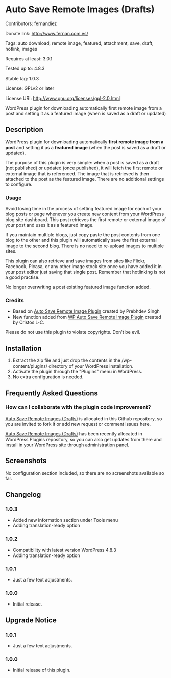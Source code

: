 # Auto Save Remote Images (Drafts) #

Contributors: fernandiez

Donate link: http://www.fernan.com.es/

Tags: auto download, remote image, featured, attachment, save, draft, hotlink, images

Requires at least: 3.0.1

Tested up to: 4.8.3

Stable tag: 1.0.3

License: GPLv2 or later

License URI: http://www.gnu.org/licenses/gpl-2.0.html

WordPress plugin for downloading automatically first remote image from a post and setting it as a featured image (when is saved as a draft or updated)

## Description ##

WordPress plugin for downloading automatically **first remote image from a post** and setting it as a **featured image** (when the post is saved as a draft or updated).

The purpose of this plugin is very simple: when a post is saved as a draft (not published) or updated (once published), it will fetch the first remote or external image that is referenced. The image that is retrieved is then attached to the post as the featured image. There are no additional settings to configure.

### Usage ###

Avoid losing time in the process of setting featured image for each of your blog posts or page whenever you create new content from your WordPress blog site dashboard. This post retrieves the first remote or external image of your post and uses it as a featured image.

If you maintain multiple blogs, just copy paste the post contents from one blog to the other and this plugin will automatically save the first external image to the second blog. There is no need to re-upload images to multiple sites.

This plugin can also retrieve and save images from sites like Flickr, Facebook, Picasa, or any other image stock site once you have added it in your post editor just saving that single post. Remember that hotlinking is not a good practise.

No longer overwriting a post existing featured image function added.

### Credits ###

* Based on [Auto Save Remote Image Plugin](https://wordpress.org/plugins/auto-save-remote-images/) created by Prebhdev Singh
* New function added from [WP Auto Save Remote Image Plugin](https://github.com/cristoslc/wp-auto-save-remote-image) created by Cristos L-C.

Please do not use this plugin to violate copyrights. Don't be evil.

## Installation ##

1. Extract the zip file and just drop the contents in the /wp-content/plugins/ directory of your WordPress installation.
2. Activate the plugin through the "Plugins" menu in WordPress.
2. No extra configuration is needed.

## Frequently Asked Questions ##

### How can I collaborate with the plugin code improvement? #

[Auto Save Remote Images (Drafts)](https://github.com/fernandiez/auto-save-remote-images-drafts/) is allocated in this Github repository, so you are invited to fork it or add new request or comment issues here.

[Auto Save Remote Images (Drafts)](https://github.com/fernandiez/auto-save-remote-images-drafts/) has been recently allocated in WordPress Plugins repository, so you can also get updates from there and install in your WordPress site through administration panel.

## Screenshots ##

No configuration section included, so there are no screenshots available so far.

## Changelog ##

### 1.0.3 ###

* Added new information section under Tools menu
* Adding translation-ready option

### 1.0.2 ###

* Compatibility with latest version WordPress 4.8.3
* Adding translation-ready option

### 1.0.1 ###
* Just a few text adjustments.

### 1.0.0 ###
* Initial release.

## Upgrade Notice ##

### 1.0.1 ###
* Just a few text adjustments.

### 1.0.0 ###
* Initial release of this plugin.
